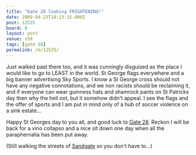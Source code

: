 ```yaml
---
title: "Gate 28 looking FRIGHTENING!"
date: 2009-04-23T18:13:32.000Z
post: 12535
board: 8
layout: post
venue: v59
tags: [gate 28]
permalink: /m/12535/
---
```

Just walked past there too, and it was cunningly disguised as the place I would like to go to LEAST in the world. St George flags everywhere and a big banner advertising Sky Sports. I know a St George cross should not have any negative connotations, and we non racists should be reclaiming it, and if everyone can wear guinness hats and shamrock pants on St Patricks day then why the hell not, but it somehow didn't appeal. I see the flags and the offer of sports and I am put in mind only of a hub of soccer violence on a sink estate...

Happy St Georges day to you all, and good luck to <a href="/wiki/gate+28">Gate 28</a>. Reckon I will be back for a vino collapso and a nice sit down one day when all the paraphernalia has been put away.

(Still walking the streets of <a href="/wiki/sandgate">Sandgate</a> so you don't have to...)
